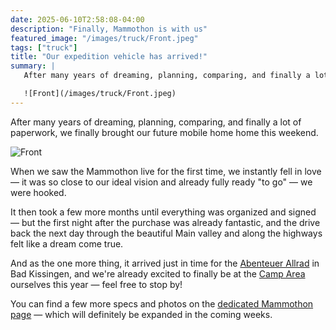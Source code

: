 ```yaml
---
date: 2025-06-10T2:58:08-04:00
description: "Finally, Mammothon is with us"
featured_image: "/images/truck/Front.jpeg"
tags: ["truck"]
title: "Our expedition vehicle has arrived!"
summary: |
   After many years of dreaming, planning, comparing, and finally a lot of paperwork, we finally brought our future mobile home home this weekend.

   ![Front](/images/truck/Front.jpeg)
---
```

After many years of dreaming, planning, comparing, and finally a lot of paperwork, we finally brought our future mobile home home this weekend.

![Front](/images/truck/Front.jpeg)

When we saw the Mammothon live for the first time, we instantly fell in love — it was so close to our ideal vision and already fully ready "to go" — we were hooked.

It then took a few more months until everything was organized and signed — but the first night after the purchase was already fantastic, and the drive back the next day through the beautiful Main valley and along the highways felt like a dream come true.

And as the one more thing, it arrived just in time for the [Abenteuer Allrad](https://www.abenteuer-allrad.de/) in Bad Kissingen, and we're already excited to finally be at the [Camp Area](https://www.abenteuer-allrad.de/camp-area) ourselves this year — feel free to stop by!

You can find a few more specs and photos on the [dedicated Mammothon page](/enope/vehicles/exmo/) — which will definitely be expanded in the coming weeks.
